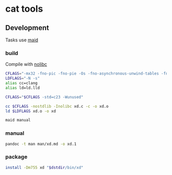 # cat tools

## Development

<!-- maid-tasks -->

Tasks use [maid](https://github.com/rniii/maid)

### build

Compile with [nolibc](https://github.com/torvalds/linux/blob/master/tools/include/nolibc/nolibc.h)

```sh
CFLAGS="-mx32 -fno-pic -fno-pie -Os -fno-asynchronous-unwind-tables -fno-ident -fno-stack-protector"
LDFLAGS="-N -s"
alias cc=clang
alias ld=ld.lld

CFLAGS="$CFLAGS -std=c23 -Wunused"

cc $CFLAGS -nostdlib -Inolibc xd.c -c -o xd.o
ld $LDFLAGS xd.o -o xd

maid manual
```

### manual

```sh
pandoc -t man man/xd.md -o xd.1
```

### package

```sh
install -Dm755 xd "$dstdir/bin/xd"
```
